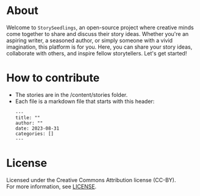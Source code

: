 # About
Welcome to `StorySeedlings`, an open-source project where creative minds come together to share and discuss their story ideas. Whether you're an aspiring writer, a seasoned author, or simply someone with a vivid imagination, this platform is for you. Here, you can share your story ideas, collaborate with others, and inspire fellow storytellers. Let's get started!

# How to contribute
- The stories are in the /content/stories folder.
- Each file is a markdown file that starts with this header:
    ```
    ---
    title: ""
    author: ""
    date: 2023-08-31
    categories: []
    ---
    ```

# License
Licensed under the Creative Commons Attribution license (CC-BY).  
For more information, see [LICENSE](LICENSE.txt).